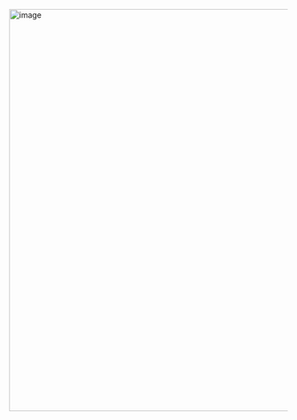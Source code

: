 <img width="726" alt="image" src="https://github.com/jackmappotion/Hoegi_Farm_Trading/assets/131565091/d8a4ea81-3b87-4e9e-bb91-18dc90fb8118">

